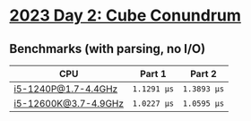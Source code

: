 # [2023 Day 2: Cube Conundrum](https://adventofcode.com/2023/day/2)

## Benchmarks (with parsing, no I/O)

| CPU                  | Part 1      | Part 2      |
| -------------------- | ----------- | ----------- |
| i5-1240P@1.7-4.4GHz  | `1.1291 µs` | `1.3893 µs` |
| i5-12600K@3.7-4.9GHz | `1.0227 µs` | `1.0595 µs` |
